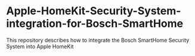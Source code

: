 # Apple-HomeKit-Security-System-integration-for-Bosch-SmartHome
This repository describes how to integrate the Bosch SmartHome Security System into Apple HomeKit
